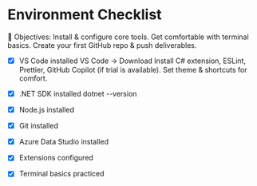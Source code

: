 # Environment Checklist

🎯 Objectives:
  Install & configure core tools.
  Get comfortable with terminal basics.
  Create your first GitHub repo & push deliverables.


- [x] VS Code installed
  VS Code → Download
  Install C# extension, ESLint, Prettier, GitHub Copilot (if trial is available).
  Set theme & shortcuts for comfort.

- [x] .NET SDK installed
  dotnet --version

- [x] Node.js installed

- [x] Git installed

- [x] Azure Data Studio installed

- [x] Extensions configured

- [x] Terminal basics practiced
